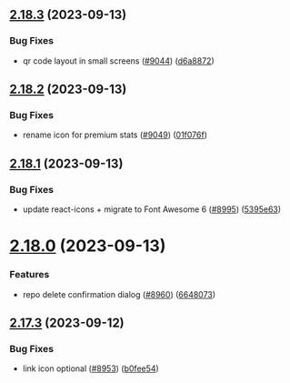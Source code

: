 ## [2.18.3](https://github.com/EddieHubCommunity/BioDrop/compare/v2.18.2...v2.18.3) (2023-09-13)


### Bug Fixes

* qr code layout in small screens ([#9044](https://github.com/EddieHubCommunity/BioDrop/issues/9044)) ([d6a8872](https://github.com/EddieHubCommunity/BioDrop/commit/d6a8872ade43c19a0887e06cdaaccbdce96a5d75))



## [2.18.2](https://github.com/EddieHubCommunity/BioDrop/compare/v2.18.1...v2.18.2) (2023-09-13)


### Bug Fixes

* rename icon for premium stats ([#9049](https://github.com/EddieHubCommunity/BioDrop/issues/9049)) ([01f076f](https://github.com/EddieHubCommunity/BioDrop/commit/01f076feed320a741abd8c5f2400812eeadff685))



## [2.18.1](https://github.com/EddieHubCommunity/BioDrop/compare/v2.18.0...v2.18.1) (2023-09-13)


### Bug Fixes

* update react-icons + migrate to Font Awesome 6 ([#8995](https://github.com/EddieHubCommunity/BioDrop/issues/8995)) ([5395e63](https://github.com/EddieHubCommunity/BioDrop/commit/5395e63eb03d1baba42df7d897e51e3a013f7165))



# [2.18.0](https://github.com/EddieHubCommunity/BioDrop/compare/v2.17.3...v2.18.0) (2023-09-13)


### Features

* repo delete confirmation dialog ([#8960](https://github.com/EddieHubCommunity/BioDrop/issues/8960)) ([6648073](https://github.com/EddieHubCommunity/BioDrop/commit/6648073a0b2c7da846b38d976fda392638f33f51))



## [2.17.3](https://github.com/EddieHubCommunity/BioDrop/compare/v2.17.2...v2.17.3) (2023-09-12)


### Bug Fixes

* link icon optional ([#8953](https://github.com/EddieHubCommunity/BioDrop/issues/8953)) ([b0fee54](https://github.com/EddieHubCommunity/BioDrop/commit/b0fee54a4cef6b829658b93b9e09a446e2dce45c))



